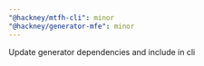 ```yaml
---
"@hackney/mtfh-cli": minor
"@hackney/generator-mfe": minor
---
```


Update generator dependencies and include in cli

